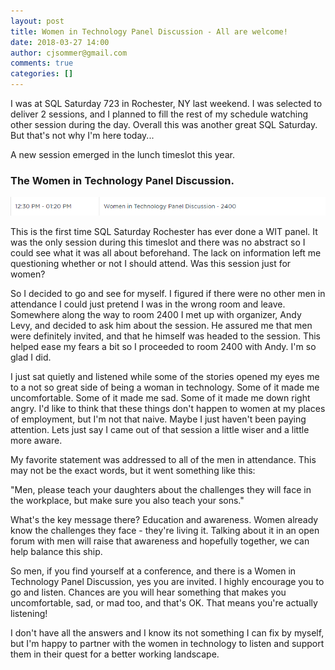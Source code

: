 ```yaml
---
layout: post
title: Women in Technology Panel Discussion - All are welcome!
date: 2018-03-27 14:00
author: cjsommer@gmail.com
comments: true
categories: []
---
```

I was at SQL Saturday 723 in Rochester, NY last weekend. I was selected to deliver 2 sessions, and I planned to fill the rest of my schedule watching other session during the day. Overall this was another great SQL Saturday. But that's not why I'm here today...

A new session emerged in the lunch timeslot this year.

### The Women in Technology Panel Discussion.

![Women in Technology Panel Discussion](/img/2018/03/wit_session.png)

This is the first time SQL Saturday Rochester has ever done a WIT panel. It was the only session during this timeslot and there was no abstract so I could see what it was all about beforehand. The lack on information left me questioning whether or not I should attend. Was this session just for women? 

So I decided to go and see for myself. I figured if there were no other men in attendance I could just pretend I was in the wrong room and leave. Somewhere along the way to room 2400 I met up with organizer, Andy Levy, and decided to ask him about the session. He assured me that men were definitely invited, and that he himself was headed to the session. This helped ease my fears a bit so I proceeded to room 2400 with Andy. I'm so glad I did. 

I just sat quietly and listened while some of the stories opened my eyes me to a not so great side of being a woman in technology. Some of it made me uncomfortable. Some of it made me sad. Some of it made me down right angry. I'd like to think that these things don't happen to women at my places of employment, but I'm not that naive. Maybe I just haven't been paying attention. Lets just say I came out of that session a little wiser and a little more aware. 

My favorite statement was addressed to all of the men in attendance. This may not be the exact words, but it went something like this:

"Men, please teach your daughters about the challenges they will face in the workplace, but make sure you also teach your sons."

What's the key message there? Education and awareness. Women already know the challenges they face - they're living it. Talking about it in an open forum with men will raise that awareness and hopefully together, we can help balance this ship.

So men, if you find yourself at a conference, and there is a Women in Technology Panel Discussion, yes you are invited. I highly encourage you to go and listen. Chances are you will hear something that makes you uncomfortable, sad, or mad too, and that's OK. That means you're actually listening! 

I don't have all the answers and I know its not something I can fix by myself, but I'm happy to partner with the women in technology to listen and support them in their quest for a better working landscape. 
